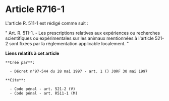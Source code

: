 # Article R716-1

L'article R. 511-1 est rédigé comme suit :

" Art. R. 511-1. - Les prescriptions relatives aux expériences ou recherches scientifiques ou expérimentales sur les animaux
mentionnées à l'article 521-2 sont fixées par la réglementation applicable localement. "

**Liens relatifs à cet article**

	**Créé par**:

	  - Décret n°97-544 du 28 mai 1997 - art. 1 () JORF 30 mai 1997

	**Cite**:

	  - Code pénal - art. 521-2 (V)
	  - Code pénal - art. R511-1 (M)
